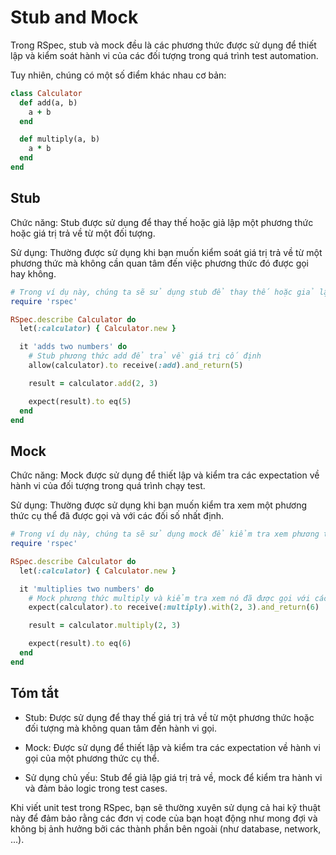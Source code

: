 # Stub and Mock

Trong RSpec, stub và mock đều là các phương thức được sử dụng để thiết lập và kiểm soát hành vi của các đối tượng trong quá trình test automation.

Tuy nhiên, chúng có một số điểm khác nhau cơ bản:

```ruby
class Calculator
  def add(a, b)
    a + b
  end

  def multiply(a, b)
    a * b
  end
end
```

## Stub

Chức năng: Stub được sử dụng để thay thế hoặc giả lập một phương thức hoặc giá trị trả về từ một đối tượng.

Sử dụng: Thường được sử dụng khi bạn muốn kiểm soát giá trị trả về từ một phương thức mà không cần quan tâm đến việc phương thức đó được gọi hay không.

```ruby
# Trong ví dụ này, chúng ta sẽ sử dụng stub để thay thế hoặc giả lập giá trị trả về từ phương thức add của đối tượng Calculator mà không quan tâm đến việc phương thức này được gọi hay không.
require 'rspec'

RSpec.describe Calculator do
  let(:calculator) { Calculator.new }

  it 'adds two numbers' do
    # Stub phương thức add để trả về giá trị cố định
    allow(calculator).to receive(:add).and_return(5)

    result = calculator.add(2, 3)

    expect(result).to eq(5)
  end
end
```

## Mock

Chức năng: Mock được sử dụng để thiết lập và kiểm tra các expectation về hành vi của đối tượng trong quá trình chạy test.

Sử dụng: Thường được sử dụng khi bạn muốn kiểm tra xem một phương thức cụ thể đã được gọi và với các đối số nhất định.

```ruby
# Trong ví dụ này, chúng ta sẽ sử dụng mock để kiểm tra xem phương thức multiply của đối tượng Calculator đã được gọi với các đối số cụ thể hay không.
require 'rspec'

RSpec.describe Calculator do
  let(:calculator) { Calculator.new }

  it 'multiplies two numbers' do
    # Mock phương thức multiply và kiểm tra xem nó đã được gọi với các đối số cụ thể
    expect(calculator).to receive(:multiply).with(2, 3).and_return(6)

    result = calculator.multiply(2, 3)

    expect(result).to eq(6)
  end
end

```

## Tóm tắt

- Stub: Được sử dụng để thay thế giá trị trả về từ một phương thức hoặc đối tượng mà không quan tâm đến hành vi gọi.

- Mock: Được sử dụng để thiết lập và kiểm tra các expectation về hành vi gọi của một phương thức cụ thể.

- Sử dụng chủ yếu: Stub để giả lập giá trị trả về, mock để kiểm tra hành vi và đảm bảo logic trong test cases.

Khi viết unit test trong RSpec, bạn sẽ thường xuyên sử dụng cả hai kỹ thuật này để đảm bảo rằng các đơn vị code của bạn hoạt động như mong đợi và không bị ảnh hưởng bởi các thành phần bên ngoài (như database, network, ...).
